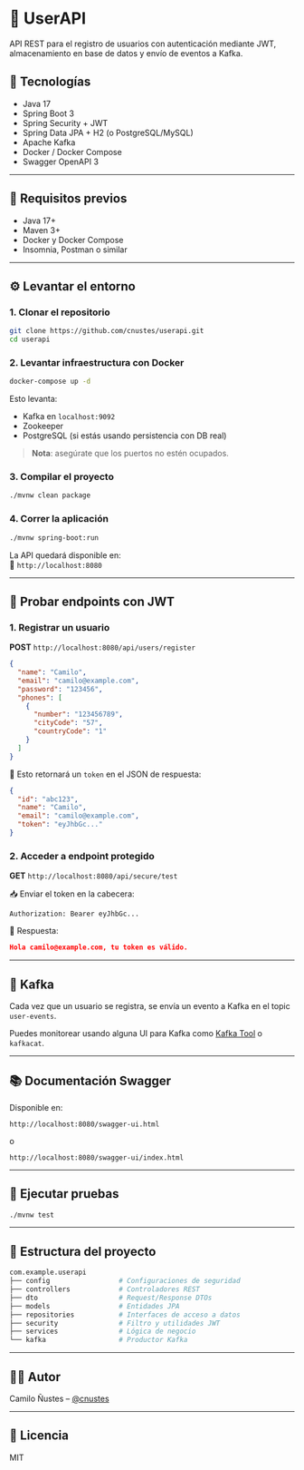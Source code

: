 # 🧪 UserAPI

API REST para el registro de usuarios con autenticación mediante JWT, almacenamiento en base de datos y envío de eventos a Kafka.

## 🚀 Tecnologías

- Java 17
- Spring Boot 3
- Spring Security + JWT
- Spring Data JPA + H2 (o PostgreSQL/MySQL)
- Apache Kafka
- Docker / Docker Compose
- Swagger OpenAPI 3

---

## 🔧 Requisitos previos

- Java 17+
- Maven 3+
- Docker y Docker Compose
- Insomnia, Postman o similar

---

## ⚙️ Levantar el entorno

### 1. Clonar el repositorio

```bash
git clone https://github.com/cnustes/userapi.git
cd userapi
```

### 2. Levantar infraestructura con Docker

```bash
docker-compose up -d
```

Esto levanta:

- Kafka en `localhost:9092`
- Zookeeper
- PostgreSQL (si estás usando persistencia con DB real)

> **Nota**: asegúrate que los puertos no estén ocupados.

### 3. Compilar el proyecto

```bash
./mvnw clean package
```

### 4. Correr la aplicación

```bash
./mvnw spring-boot:run
```

La API quedará disponible en:  
📍 `http://localhost:8080`

---

## 🔐 Probar endpoints con JWT

### 1. Registrar un usuario

**POST** `http://localhost:8080/api/users/register`

```json
{
  "name": "Camilo",
  "email": "camilo@example.com",
  "password": "123456",
  "phones": [
    {
      "number": "123456789",
      "cityCode": "57",
      "countryCode": "1"
    }
  ]
}
```

🔁 Esto retornará un `token` en el JSON de respuesta:

```json
{
  "id": "abc123",
  "name": "Camilo",
  "email": "camilo@example.com",
  "token": "eyJhbGc..."
}
```

### 2. Acceder a endpoint protegido

**GET** `http://localhost:8080/api/secure/test`

📥 Enviar el token en la cabecera:

```
Authorization: Bearer eyJhbGc...
```

🔁 Respuesta:

```json
Hola camilo@example.com, tu token es válido.
```

---

## 🐙 Kafka

Cada vez que un usuario se registra, se envía un evento a Kafka en el topic `user-events`.

Puedes monitorear usando alguna UI para Kafka como [Kafka Tool](https://www.kafkatool.com/) o `kafkacat`.

---

## 📚 Documentación Swagger

Disponible en:

```text
http://localhost:8080/swagger-ui.html
```

o

```text
http://localhost:8080/swagger-ui/index.html
```

---

## 🧪 Ejecutar pruebas

```bash
./mvnw test
```

---

## 📁 Estructura del proyecto

```bash
com.example.userapi
├── config                 # Configuraciones de seguridad
├── controllers            # Controladores REST
├── dto                    # Request/Response DTOs
├── models                 # Entidades JPA
├── repositories           # Interfaces de acceso a datos
├── security               # Filtro y utilidades JWT
├── services               # Lógica de negocio
└── kafka                  # Productor Kafka
```

---

## 🙋‍♂️ Autor

Camilo Ñustes – [@cnustes](https://github.com/cnustes)

---

## 📄 Licencia

MIT